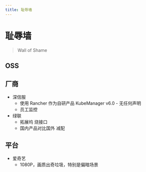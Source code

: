 ```yaml
---
title: 耻辱墙
---
```


# 耻辱墙

> Wall of Shame

## OSS

## 厂商

- 深信服
  - 使用 Rancher 作为自研产品 KubeManager v6.0 - 无任何声明
  - 员工监控
- 绿联
  - 拓展坞 烧接口
  - 国内产品对比国外 减配

## 平台

- 爱奇艺
  - 1080P，画质出奇垃圾，特别是偏暗场景
